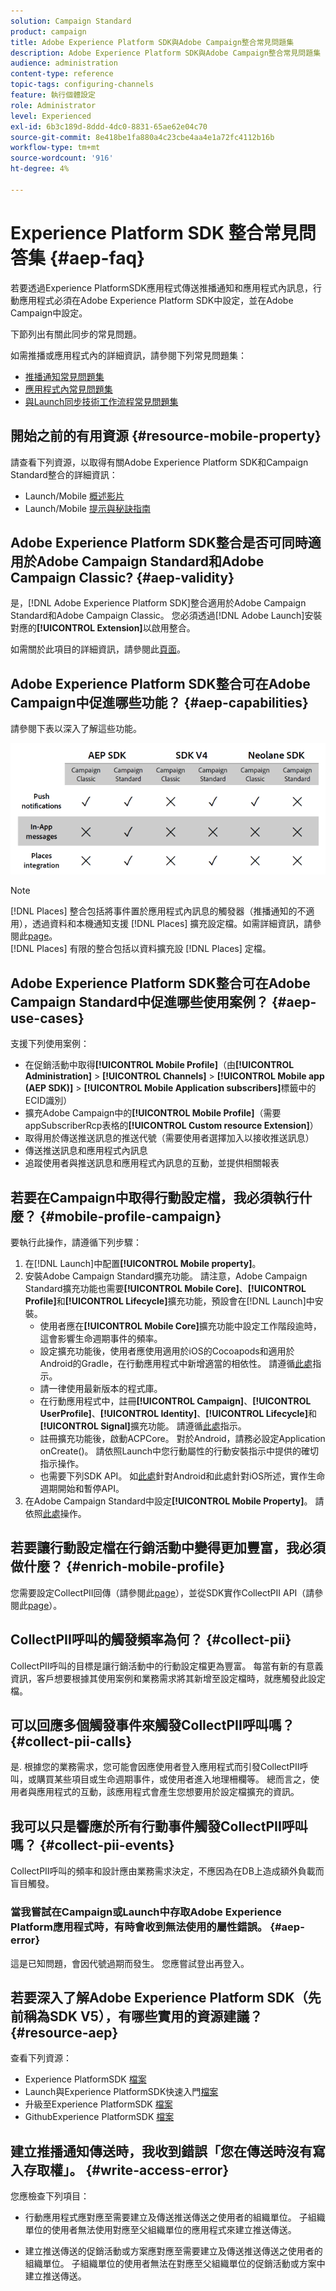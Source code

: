 ```yaml
---
solution: Campaign Standard
product: campaign
title: Adobe Experience Platform SDK與Adobe Campaign整合常見問題集
description: Adobe Experience Platform SDK與Adobe Campaign整合常見問題集
audience: administration
content-type: reference
topic-tags: configuring-channels
feature: 執行個體設定
role: Administrator
level: Experienced
exl-id: 6b3c189d-8ddd-4dc0-8831-65ae62e04c70
source-git-commit: 8e418be1fa880a4c23cbe4aa4e1a72fc4112b16b
workflow-type: tm+mt
source-wordcount: '916'
ht-degree: 4%

---
```


# Experience Platform SDK 整合常見問答集 {#aep-faq}

若要透過Experience PlatformSDK應用程式傳送推播通知和應用程式內訊息，行動應用程式必須在Adobe Experience Platform SDK中設定，並在Adobe Campaign中設定。

下節列出有關此同步的常見問題。

如需推播或應用程式內的詳細資訊，請參閱下列常見問題集：

* [推播通知常見問題集](../../channels/using/about-push-notifications.md#push-faq)
* [應用程式內常見問題集](../../channels/using/in-app-faq.md)
* [與Launch同步技術工作流程常見問題集](../../administration/using/syncwithlaunch-faq.md)

## 開始之前的有用資源 {#resource-mobile-property}

請查看下列資源，以取得有關Adobe Experience Platform SDK和Campaign Standard整合的詳細資訊：

* Launch/Mobile [概述影片](https://www.adobe.com/experience-platform/launch.html#acpl-mobile-video)
* Launch/Mobile [提示與秘訣指南](https://www.adobe.com/content/dam/www/us/en/experience-platform/launch-tag-manager/pdfs/adobe-cloud-platform-launch-tips-and-tricks-sheet.pdf)

## Adobe Experience Platform SDK整合是否可同時適用於Adobe Campaign Standard和Adobe Campaign Classic? {#aep-validity}

是，[!DNL Adobe Experience Platform SDK]整合適用於Adobe Campaign Standard和Adobe Campaign Classic。 您必須透過[!DNL Adobe Launch]安裝對應的&#x200B;**[!UICONTROL Extension]**&#x200B;以啟用整合。

如需關於此項目的詳細資訊，請參閱此[頁面](https://aep-sdks.gitbook.io/docs/using-mobile-extensions/adobe-campaign-standard)。

## Adobe Experience Platform SDK整合可在Adobe Campaign中促進哪些功能？ {#aep-capabilities}

請參閱下表以深入了解這些功能。

![](assets/faq.png)

>[!NOTE]
>
>[!DNL Places] 整合包括將事件置於應用程式內訊息的觸發器（推播通知的不適用），透過資料和本機通知支援 [!DNL Places] 擴充設定檔。如需詳細資訊，請參閱此[page](../../channels/using/preparing-and-sending-an-in-app-message.md)。 <br>[!DNL Places] 有限的整合包括以資料擴充設 [!DNL Places] 定檔。

## Adobe Experience Platform SDK整合可在Adobe Campaign Standard中促進哪些使用案例？ {#aep-use-cases}

支援下列使用案例：

* 在促銷活動中取得&#x200B;**[!UICONTROL Mobile Profile]**（由&#x200B;**[!UICONTROL Administration]** > **[!UICONTROL Channels]** > **[!UICONTROL Mobile app (AEP SDK)]** > **[!UICONTROL Mobile Application subscribers]**&#x200B;標籤中的ECID識別）
* 擴充Adobe Campaign中的&#x200B;**[!UICONTROL Mobile Profile]**（需要appSubscriberRcp表格的&#x200B;**[!UICONTROL Custom resource Extension]**）
* 取得用於傳送推送訊息的推送代號（需要使用者選擇加入以接收推送訊息）
* 傳送推送訊息和應用程式內訊息
* 追蹤使用者與推送訊息和應用程式內訊息的互動，並提供相關報表

## 若要在Campaign中取得行動設定檔，我必須執行什麼？ {#mobile-profile-campaign}

要執行此操作，請遵循下列步驟：

1. 在[!DNL Launch]中配置&#x200B;**[!UICONTROL Mobile property]**。
1. 安裝Adobe Campaign Standard擴充功能。 請注意，Adobe Campaign Standard擴充功能也需要&#x200B;**[!UICONTROL Mobile Core]**、**[!UICONTROL Profile]**&#x200B;和&#x200B;**[!UICONTROL Lifecycle]**&#x200B;擴充功能，預設會在[!DNL Launch]中安裝。
   * 使用者應在&#x200B;**[!UICONTROL Mobile Core]**&#x200B;擴充功能中設定工作階段逾時，這會影響生命週期事件的頻率。
   * 設定擴充功能後，使用者應使用適用於iOS的Cocoapods和適用於Android的Gradle，在行動應用程式中新增適當的相依性。 請遵循[此處](https://aep-sdks.gitbook.io/docs/using-mobile-extensions/adobe-campaign-standard)指示。
   * 請一律使用最新版本的程式庫。
   * 在行動應用程式中，註冊&#x200B;**[!UICONTROL Campaign]**、**[!UICONTROL UserProfile]**、**[!UICONTROL Identity]**、**[!UICONTROL Lifecycle]**&#x200B;和&#x200B;**[!UICONTROL Signal]**&#x200B;擴充功能。 請遵循[此處](https://aep-sdks.gitbook.io/docs/using-mobile-extensions/adobe-campaign-standard#register-the-campaign-standard-extension-with-mobile-core)指示。
   * 註冊擴充功能後，啟動ACPCore。 對於Android，請務必設定Application onCreate()。 請依照Launch中您行動屬性的行動安裝指示中提供的確切指示操作。
   * 也需要下列SDK API。 如[此處](https://aep-sdks.gitbook.io/docs/using-mobile-extensions/mobile-core/lifecycle/lifecycle-extension-in-android)針對Android和此處針對iOS所述，實作生命週期開始和暫停API。
1. 在Adobe Campaign Standard中設定&#x200B;**[!UICONTROL Mobile Property]**。 請依照[此處](../../administration/using/configuring-a-mobile-application.md#channel-specific-config)操作。

## 若要讓行動設定檔在行銷活動中變得更加豐富，我必須做什麼？ {#enrich-mobile-profile}

您需要設定CollectPII回傳（請參閱此[page](https://helpx.adobe.com/campaign/kb/config-app-in-launch.html#PIIpostback)），並從SDK實作CollectPII API（請參閱此[page](https://aep-sdks.gitbook.io/docs/using-mobile-extensions/mobile-core/mobile-core-api-reference#collect-pii)）。

## CollectPII呼叫的觸發頻率為何？ {#collect-pii}

CollectPII呼叫的目標是讓行銷活動中的行動設定檔更為豐富。 每當有新的有意義資訊，客戶想要根據其使用案例和業務需求將其新增至設定檔時，就應觸發此設定檔。

## 可以回應多個觸發事件來觸發CollectPII呼叫嗎？ {#collect-pii-calls}

是. 根據您的業務需求，您可能會因應使用者登入應用程式而引發CollectPII呼叫，或購買某些項目或生命週期事件，或使用者進入地理柵欄等。 總而言之，使用者與應用程式的互動，該應用程式會產生您想要用於設定檔擴充的資訊。

## 我可以只是響應於所有行動事件觸發CollectPII呼叫嗎？ {#collect-pii-events}

CollectPII呼叫的頻率和設計應由業務需求決定，不應因為在DB上造成額外負載而盲目觸發。

### 當我嘗試在Campaign或Launch中存取Adobe Experience Platform應用程式時，有時會收到無法使用的屬性錯誤。 {#aep-error}

這是已知問題，會因代號過期而發生。 您應嘗試登出再登入。

## 若要深入了解Adobe Experience Platform SDK（先前稱為SDK V5），有哪些實用的資源建議？{#resource-aep}

查看下列資源：

* Experience PlatformSDK [檔案](https://aep-sdks.gitbook.io/docs/)
* Launch與Experience PlatformSDK快速入門[檔案](https://aep-sdks.gitbook.io/docs/getting-started/create-a-mobile-property)
* 升級至Experience PlatformSDK [檔案](https://aep-sdks.gitbook.io/docs/resources/upgrading-to-aep)
* GithubExperience PlatformSDK [檔案](https://github.com/Adobe-Marketing-Cloud/acp-sdks/)

## 建立推播通知傳送時，我收到錯誤「您在傳送時沒有寫入存取權」。 {#write-access-error}

您應檢查下列項目：

* 行動應用程式應對應至需要建立及傳送推送傳送之使用者的組織單位。 子組織單位的使用者無法使用對應至父組織單位的應用程式來建立推送傳送。

* 建立推送傳送的促銷活動或方案應對應至需要建立及傳送推送傳送之使用者的組織單位。 子組織單位的使用者無法在對應至父組織單位的促銷活動或方案中建立推送傳送。

